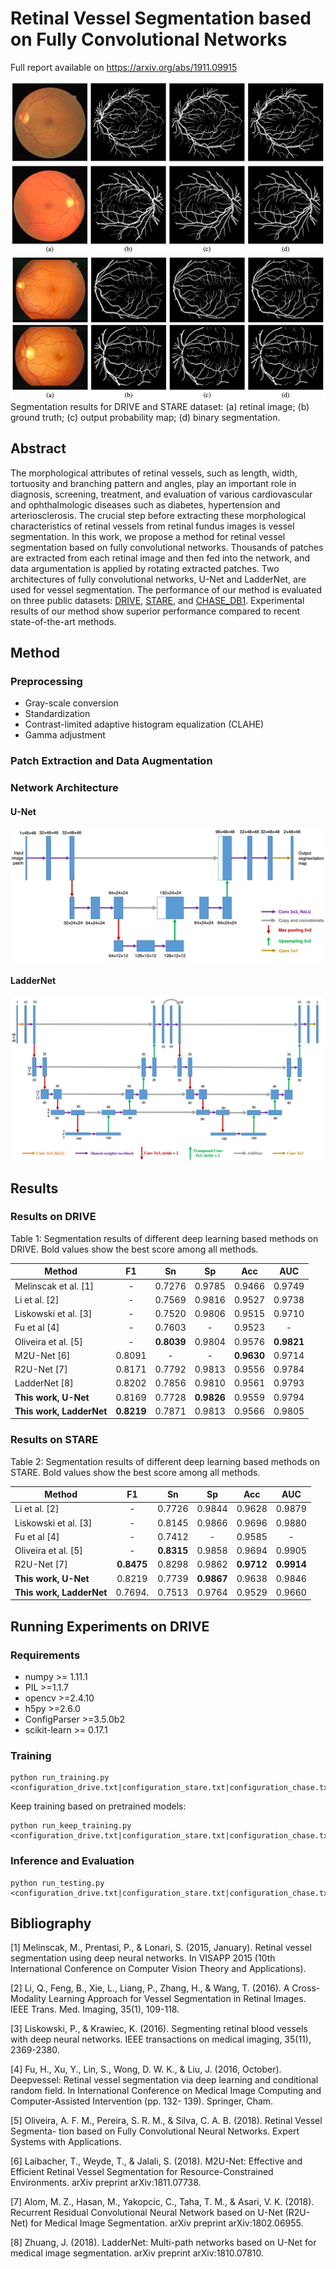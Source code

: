 # Retinal Vessel Segmentation based on Fully Convolutional Networks

Full report available on https://arxiv.org/abs/1911.09915

![](Images/result_drive.png)
![](Images/result_stare.png)
Segmentation results for DRIVE and STARE dataset: (a) retinal image; (b) ground truth; (c) output probability map; (d) binary segmentation.

## Abstract
The morphological attributes of retinal vessels, such as length, width, tortuosity and branching pattern and angles, play an important role in diagnosis, screening, treatment, and evaluation of various cardiovascular and ophthalmologic diseases such as diabetes, hypertension and arteriosclerosis. The crucial step before extracting these morphological characteristics of retinal vessels from retinal fundus images is vessel segmentation. In this work, we propose a method for retinal vessel segmentation based on fully convolutional networks. Thousands of patches are extracted from each retinal image and then fed into the network, and data argumentation is applied by rotating extracted patches. Two architectures of fully convolutional networks, U-Net and LadderNet, are used for vessel segmentation. The performance of our method is evaluated on three public datasets: [DRIVE](https://www.isi.uu.nl/Research/Databases/DRIVE/), [STARE](http://cecas.clemson.edu/~ahoover/stare/probing/index.html), and [CHASE_DB1](https://blogs.kingston.ac.uk/retinal/chasedb1/). Experimental results of our method show superior performance compared to recent state-of-the-art methods.

## Method
### Preprocessing
* Gray-scale conversion
* Standardization
* Contrast-limited adaptive histogram equalization (CLAHE)
* Gamma adjustment
### Patch Extraction and Data Augmentation

### Network Architecture
#### U-Net 
![](Images/U-Net.png)
#### LadderNet
![](Images/LadderNet.png)

## Results
### Results on DRIVE
Table 1: Segmentation results of different deep learning based methods on DRIVE. Bold values show the best score among all methods.

| Method                   | F1         | Sn         | Sp         | Acc        | AUC        |
| ------------------------ |:----------:|:----------:|:----------:|:----------:|:----------:|
| Melinscak et al. [1]     | -          | 0.7276     | 0.9785     | 0.9466     | 0.9749     |
| Li et al. [2]            | -          | 0.7569     | 0.9816     | 0.9527     | 0.9738     |
| Liskowski et al. [3]     | -          | 0.7520     | 0.9806     | 0.9515     | 0.9710     |
| Fu et al [4]             | -          | 0.7603     | -          | 0.9523     | -          |
| Oliveira et al. [5]      | -          | **0.8039** | 0.9804     | 0.9576     | **0.9821** |
| M2U-Net  [6]             | 0.8091     | -          | -          | **0.9630** | 0.9714     |
| R2U-Net [7]              | 0.8171     | 0.7792     | 0.9813     | 0.9556     | 0.9784     |
| LadderNet  [8]           | 0.8202     | 0.7856     | 0.9810     | 0.9561     | 0.9793     |
| **This work, U-Net**     | 0.8169     | 0.7728     | **0.9826** | 0.9559     | 0.9794     |
| **This work, LadderNet** | **0.8219** | 0.7871     | 0.9813     | 0.9566     | 0.9805     |

### Results on STARE
Table 2: Segmentation results of different deep learning based methods on STARE. Bold values show the best score among all methods.

| Method                   | F1         | Sn         | Sp         | Acc        | AUC        |
| ------------------------ |:----------:|:----------:|:----------:|:----------:|:----------:|
| Li et al. [2]            | -          | 0.7726     | 0.9844     | 0.9628     | 0.9879     |
| Liskowski et al. [3]     | -          | 0.8145     | 0.9866     | 0.9696     | 0.9880     |
| Fu et al [4]             | -          | 0.7412     | -          | 0.9585     | -          |
| Oliveira et al. [5]      | -          | **0.8315** | 0.9858     | 0.9694     | 0.9905     |
| R2U-Net [7]              | **0.8475** | 0.8298     | 0.9862     | **0.9712** | **0.9914** |
| **This work, U-Net**     | 0.8219     | 0.7739     | **0.9867** | 0.9638     | 0.9846     |
| **This work, LadderNet** | 0.7694.    | 0.7513     | 0.9764     | 0.9529     | 0.9660     |

## Running Experiments on DRIVE
### Requirements
* numpy >= 1.11.1
* PIL >=1.1.7
* opencv >=2.4.10
* h5py >=2.6.0
* ConfigParser >=3.5.0b2
* scikit-learn >= 0.17.1

### Training
```
python run_training.py <configuration_drive.txt|configuration_stare.txt|configuration_chase.txt>
```

Keep training based on pretrained models:
```
python run_keep_training.py <configuration_drive.txt|configuration_stare.txt|configuration_chase.txt>
```
### Inference and Evaluation
```
python run_testing.py <configuration_drive.txt|configuration_stare.txt|configuration_chase.txt>
```

## Bibliography
[1] Melinscak, M., Prentasi, P., & Lonari, S. (2015, January). Retinal vessel segmentation using deep neural networks. In VISAPP 2015 (10th International Conference on Computer Vision Theory and Applications).

[2] Li, Q., Feng, B., Xie, L., Liang, P., Zhang, H., & Wang, T. (2016). A Cross-Modality Learning Approach for Vessel Segmentation in Retinal Images. IEEE Trans. Med. Imaging, 35(1), 109-118.

[3] Liskowski, P., & Krawiec, K. (2016). Segmenting retinal blood vessels with deep neural networks. IEEE transactions on medical imaging, 35(11), 2369-2380.

[4] Fu, H., Xu, Y., Lin, S., Wong, D. W. K., & Liu, J. (2016, October). Deepvessel: Retinal vessel segmentation via deep learning and conditional random field. In International Conference on Medical Image Computing and Computer-Assisted Intervention (pp. 132- 139). Springer, Cham.

[5] Oliveira, A. F. M., Pereira, S. R. M., & Silva, C. A. B. (2018). Retinal Vessel Segmenta- tion based on Fully Convolutional Neural Networks. Expert Systems with Applications.

[6] Laibacher, T., Weyde, T., & Jalali, S. (2018). M2U-Net: Effective and Efficient Retinal Vessel Segmentation for Resource-Constrained Environments. arXiv preprint arXiv:1811.07738.

[7] Alom, M. Z., Hasan, M., Yakopcic, C., Taha, T. M., & Asari, V. K. (2018). Recurrent Residual Convolutional Neural Network based on U-Net (R2U-Net) for Medical Image Segmentation. arXiv preprint arXiv:1802.06955.

[8] Zhuang, J. (2018). LadderNet: Multi-path networks based on U-Net for medical image segmentation. arXiv preprint arXiv:1810.07810.
